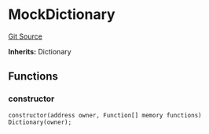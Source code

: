 # MockDictionary
[Git Source](https://github.com/metacontract/mc/blob/c3fc2b414d37afc92bb1cf2e606b4b2bede47403/resources/devkit/api-reference/test/mocks/MockDictionary.sol)

**Inherits:**
Dictionary


## Functions
### constructor


```solidity
constructor(address owner, Function[] memory functions) Dictionary(owner);
```

